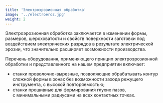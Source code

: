 ```yaml
---
title: 'Электроэрозионная обработка'
image: '../electroeroz.jpg'
weight: 2
---
```


Электроэрозионная обработка заключается в изменении формы, размеров, шероховатости и свойств поверхности заготовки под воздействием электрических разрядов в результате электрической эрозии, что значительно расширяет возможности производства.

Перечень оборудования, применяющего принцип электроэрозионной обработки и представленного на нашем предприятии включает:

- станки проволочно-вырезные, позволяющие обрабатывать контур сложной формы в зонах без возможности захода режущего инструмента, с высокой повторяемостью;
- станки прошивные для формирования глухих пазов, с минимальными радиусами на всех контактных точках.
